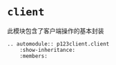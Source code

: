 # `client`

此模块包含了客户端操作的基本封装

```{eval-rst}
.. automodule:: p123client.client
    :show-inheritance:
    :members:
```
